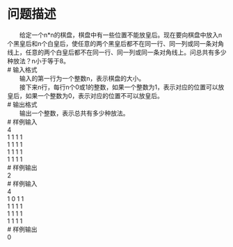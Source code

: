 <div id="pcont1" style="margin-top:20px; display:block;">

# 问题描述

<div class="pdcont">　　给定一个n*n的棋盘，棋盘中有一些位置不能放皇后。现在要向棋盘中放入n个黑皇后和n个白皇后，使任意的两个黑皇后都不在同一行、同一列或同一条对角线上，任意的两个白皇后都不在同一行、同一列或同一条对角线上。问总共有多少种放法？n小于等于8。</div>
# 输入格式

<div class="pdcont">　　输入的第一行为一个整数n，表示棋盘的大小。<br/>
　　接下来n行，每行n个0或1的整数，如果一个整数为1，表示对应的位置可以放皇后，如果一个整数为0，表示对应的位置不可以放皇后。</div>
# 输出格式

<div class="pdcont">　　输出一个整数，表示总共有多少种放法。</div>
# 样例输入

<div class="pddata">4<br/>
1 1 1 1<br/>
1 1 1 1<br/>
1 1 1 1<br/>
1 1 1 1</div>
# 样例输出

<div class="pddata">2</div>
# 样例输入

<div class="pddata">4<br/>
1 0 1 1<br/>
1 1 1 1<br/>
1 1 1 1<br/>
1 1 1 1</div>
# 样例输出

<div class="pddata">0</div>

</div>